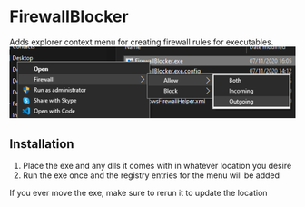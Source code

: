 # FirewallBlocker
Adds explorer context menu for creating firewall rules for executables.
![Screenshot](https://github.com/mavanmanen/FirewallBlocker/blob/master/img/Screenshot%202020-11-07%20160715.png?raw=true)

## Installation
1. Place the exe and any dlls it comes with in whatever location you desire
2. Run the exe once and the registry entries for the menu will be added

If you ever move the exe, make sure to rerun it to update the location
